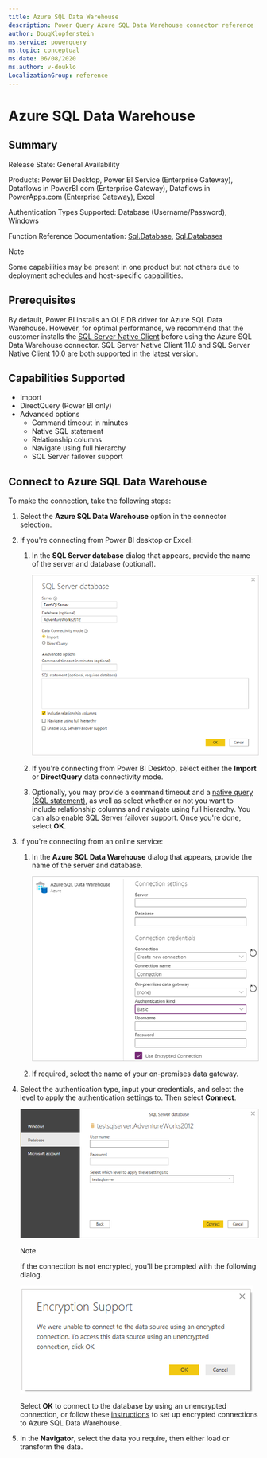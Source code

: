 ```yaml
---
title: Azure SQL Data Warehouse
description: Power Query Azure SQL Data Warehouse connector reference
author: DougKlopfenstein
ms.service: powerquery
ms.topic: conceptual
ms.date: 06/08/2020
ms.author: v-douklo
LocalizationGroup: reference
---
```


# Azure SQL Data Warehouse
 
## Summary
 
Release State: General Availability

Products: Power BI Desktop, Power BI Service (Enterprise Gateway), Dataflows in PowerBI.com (Enterprise Gateway), Dataflows in PowerApps.com (Enterprise Gateway), Excel

Authentication Types Supported: Database (Username/Password), Windows

Function Reference Documentation: [Sql.Database](https://docs.microsoft.com/powerquery-m/sql-database), [Sql.Databases](https://docs.microsoft.com/en-us/powerquery-m/sql-databases)

>[!Note]
> Some capabilities may be present in one product but not others due to deployment schedules and host-specific capabilities.
 
## Prerequisites

By default, Power BI installs an OLE DB driver for Azure SQL Data Warehouse. However, for optimal performance, we recommend that the customer installs the [SQL Server Native Client](https://docs.microsoft.com/sql/relational-databases/native-client/applications/installing-sql-server-native-client?view=sql-server-ver15) before using the Azure SQL Data Warehouse connector. SQL Server Native Client 11.0 and SQL Server Native Client 10.0 are both supported in the latest version.

 
## Capabilities Supported
* Import
* DirectQuery (Power BI only)
* Advanced options
    * Command timeout in minutes
    * Native SQL statement
    * Relationship columns
    * Navigate using full hierarchy
    * SQL Server failover support
    
## Connect to Azure SQL Data Warehouse

To make the connection, take the following steps:
 
1. Select the **Azure SQL Data Warehouse** option in the connector selection.
 
2. If you're connecting from Power BI desktop or Excel:

   1. In the **SQL Server database** dialog that appears, provide the name of the server and database (optional). 

      ![Enter Azure SQL Data Warehouse connection](./media/azure-sql-database/signin.png)

   2. If you're connecting from Power BI Desktop, select either the **Import** or **DirectQuery** data connectivity mode.

   3. Optionally, you may provide a command timeout and a [native query (SQL statement)](native-database-query.md), as well as select whether or not you want to include relationship columns and navigate using full hierarchy. You can also enable SQL Server failover support. Once you're done, select **OK**.

3. If you're connecting from an online service:

   1. In the **Azure SQL Data Warehouse** dialog that appears, provide the name of the server and database.

      ![Enter Data Warehouse online connection](./media/azure-sql-database/dw-service-signin.png)

   2. If required, select the name of your on-premises data gateway.
 
4. Select the authentication type, input your credentials, and select the level to apply the authentication settings to. Then select **Connect**.

   ![Azure SQL Data Warehouse authentication](./media/azure-sql-database/enter-credentials.png)

   <!-- tested, is true -->
   >[!Note]
   > If the connection is not encrypted, you'll be prompted with the following dialog.

   ![SQL Server Data Warehouse encryption support](../images/EncryptionWarning.png)

   Select **OK** to connect to the database by using an unencrypted connection, or follow these [instructions](https://docs.microsoft.com/sql/database-engine/configure-windows/enable-encrypted-connections-to-the-database-engine?view=sql-server-ver15) to set up encrypted connections to Azure SQL Data Warehouse.

5. In the **Navigator**, select the data you require, then either load or transform the data.
